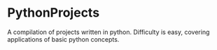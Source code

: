 # PythonProjects
A compilation of projects written in python. Difficulty is easy, covering applications of basic python concepts.
